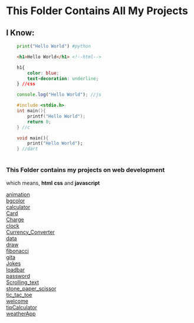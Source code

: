 # This Folder Contains All My Projects


## I Know:
```python
    print("Hello World") #python
```
```html
    <h1>Hello World</h1> <!--html-->
```
```css
    h1{
        color: blue;
        text-decoration: underline;
    } //css
```
```javascript
    console.log("Hello World"); //js
```
```c
    #include <stdio.h>
    int main(){
        printf("Hello World");
        return 0;
    } //c
```
```dart
    void main(){
        print("Hello World");
    } //dart
```

#
### This Folder contains my projects on web development
which means, **html** **css** and **javascript**
>
[animation](animation/index.html)<br>
[bgcolor](bgcolor/index.html)<br>
[calculator](calculator/index.html)<br>
[Card](Card/index.html)<br>
[Charge](Charge/index.html)<br>
[clock](clock/index.html)<br>
[Currency_Converter](Currency_Converter/index.html)<br>
[data](data/index.html)<br>
[draw](draw/index.html)<br>
[fibonacci](fibonacci/index.html)<br>
[gita](gita/index.html)<br>
[Jokes](Jokes/index.html)<br>
[loadbar](loadbar/index.html)<br>
[password](pw/index.html)<br>
[Scrolling_text](scrollingText/index.html)<br>
[stone_paper_scissor](stone_paper_scissor/index.html)<br>
[tic_tac_toe](tic_tac_toe/index.html)<br>
[welcome](welcome/index.html)<br>
[tipCalculator](tipCalc/index.html)<br>
[weatherApp](weather_app/lib/main.dart)<br>